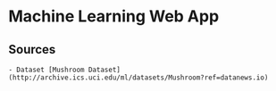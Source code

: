 # Machine Learning Web App
## Sources
    - Dataset [Mushroom Dataset](http://archive.ics.uci.edu/ml/datasets/Mushroom?ref=datanews.io)
    
